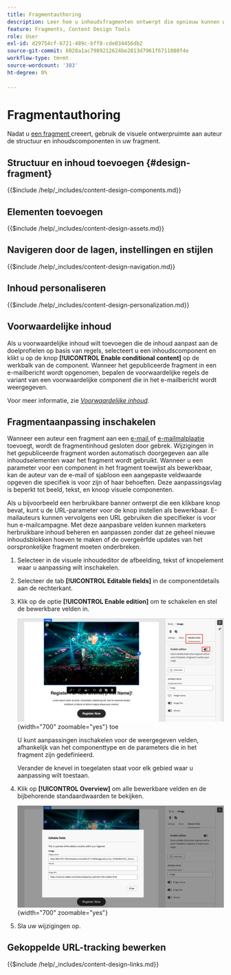 ```yaml
---
title: Fragmentauthoring
description: Leer hoe u inhoudsfragmenten ontwerpt die opnieuw kunnen worden gebruikt voor uw e-mails en sjabloonontwerpen voor efficiëntie en om ontwerp- en branding-standaarden te behouden.
feature: Fragments, Content Design Tools
role: User
exl-id: d29754cf-6721-489c-bff8-cde034456db2
source-git-commit: 6028a1ac7989212624be2813d7961f6711080f4e
workflow-type: tm+mt
source-wordcount: '383'
ht-degree: 0%

---
```


# Fragmentauthoring

Nadat u [ een fragment ](./fragments.md#create-fragments) creeert, gebruik de visuele ontwerpruimte aan auteur de structuur en inhoudscomponenten in uw fragment.

## Structuur en inhoud toevoegen {#design-fragment}

{{$include /help/_includes/content-design-components.md}}

## Elementen toevoegen

{{$include /help/_includes/content-design-assets.md}}

## Navigeren door de lagen, instellingen en stijlen

{{$include /help/_includes/content-design-navigation.md}}

## Inhoud personaliseren

{{$include /help/_includes/content-design-personalization.md}}

## Voorwaardelijke inhoud

Als u voorwaardelijke inhoud wilt toevoegen die de inhoud aanpast aan de doelprofielen op basis van regels, selecteert u een inhoudscomponent en klikt u op de knop **[!UICONTROL Enable conditional content]** op de werkbalk van de component. Wanneer het gepubliceerde fragment in een e-mailbericht wordt opgenomen, bepalen de voorwaardelijke regels de variant van een voorwaardelijke component die in het e-mailbericht wordt weergegeven.

Voor meer informatie, zie [_Voorwaardelijke inhoud_](./conditional-content.md).

## Fragmentaanpassing inschakelen

Wanneer een auteur een fragment aan een [ e-mail ](./email-authoring.md#content-authoring---use-visual-fragments) of [ e-mailmalplaatje ](./email-template-authoring.md#content-authoring---use-visual-fragments) toevoegt, wordt de fragmentinhoud gesloten door gebrek. Wijzigingen in het gepubliceerde fragment worden automatisch doorgegeven aan alle inhoudselementen waar het fragment wordt gebruikt. Wanneer u een parameter voor een component in het fragment toewijst als bewerkbaar, kan de auteur van de e-mail of sjabloon een aangepaste veldwaarde opgeven die specifiek is voor zijn of haar behoeften. Deze aanpassingsvlag is beperkt tot beeld, tekst, en knoop visuele componenten.

Als u bijvoorbeeld een herbruikbare banner ontwerpt die een klikbare knop bevat, kunt u de URL-parameter voor de knop instellen als bewerkbaar. E-mailauteurs kunnen vervolgens een URL gebruiken die specifieker is voor hun e-mailcampagne. Met deze aanpasbare velden kunnen marketers herbruikbare inhoud beheren en aanpassen zonder dat ze geheel nieuwe inhoudsblokken hoeven te maken of de overgeërfde updates van het oorspronkelijke fragment moeten onderbreken.

1. Selecteer in de visuele inhoudeditor de afbeelding, tekst of knopelement waar u aanpassing wilt inschakelen.

1. Selecteer de tab **[!UICONTROL Editable fields]** in de componentdetails aan de rechterkant.

1. Klik op de optie **[!UICONTROL Enable edition]** om te schakelen en stel de bewerkbare velden in.

   ![ laat editable gebieden voor een component van het fragmentbeeld ](./assets/fragment-editable-fields-image.png){width="700" zoomable="yes"} toe

   U kunt aanpassingen inschakelen voor de weergegeven velden, afhankelijk van het componenttype en de parameters die in het fragment zijn gedefinieerd.

   Verander de knevel in toegelaten staat voor elk gebied waar u aanpassing wilt toestaan.

1. Klik op **[!UICONTROL Overview]** om alle bewerkbare velden en de bijbehorende standaardwaarden te bekijken.

   ![ herzie de editable gebieden en hun standaardwaarden ](./assets/fragment-editable-fields-image-overview.png){width="700" zoomable="yes"}

1. Sla uw wijzigingen op.

## Gekoppelde URL-tracking bewerken

{{$include /help/_includes/content-design-links.md}}
